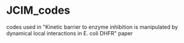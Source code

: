 # JCIM_codes
codes used in "Kinetic barrier to enzyme inhibition is manipulated by dynamical local interactions in E. coli DHFR" paper
